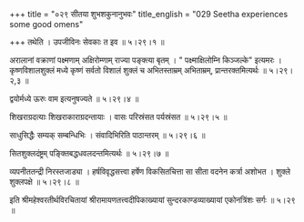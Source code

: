 +++
title = "०२९ सीतया शुभशकुनानुभवः"
title_english = "029 Seetha experiences some good omens"

+++
तथेति । उपजीविनः सेवकाः त इव  ॥  ५।२९।१  ॥   

  

अरालानां वक्राणां पक्ष्मणाम् अक्षिरोम्णाम् राज्या पङ्क्त्या बृतम् । " पक्ष्माक्षिलोम्नि किञ्जल्के" इत्यमरः । कृष्णविशालशुक्लं मध्ये कृष्णं सर्वतो विशालं शुक्लं च अभितस्ताम्रम् अभिताम्रम्, प्रान्तरक्तमित्यर्थः  ॥  ५।२९।२,३  ॥   

  

द्वयोर्मध्ये ऊरुः वाम इत्यनुषज्यते  ॥  ५।२९।४  ॥   

  

शिखराग्रदत्याः शिखराकाराग्रदन्तायाः । वासः परिस्रंसत पर्यस्रंसत  ॥  ५।२९।५  ॥   

  

साधुसिद्धैः सम्यक् सम्बन्धिभिः । संवादिभिरिति पाठान्तरम्  ॥  ५।२९।६  ॥   

  

सितशुक्लदंष्ट्रम् पङ्क्तिबद्धधवलदन्तमित्यर्थः  ॥  ५।२९।७  ॥   

  

व्यपनीततन्द्री निरस्तजाड्या । हर्षविवृद्धसत्त्वा हर्षेण विकसितचित्ता सा सीता वदनेन कर्त्रा अशोभत । शुक्ले शुक्लपक्षे  ॥  ५।२९।८  ॥   

  

इति श्रीमहेश्वरतीर्थविरचितायां श्रीरामायणतत्त्वदीपिकाख्यायां सुन्दरकाण्डव्याख्यायां एकोनत्रिंशः सर्गः  ॥  ५।२९  ॥   

  

